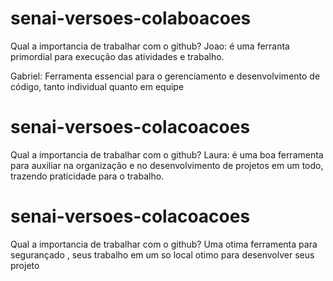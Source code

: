 # senai-versoes-colaboacoes
 Qual a importancia de trabalhar com o github?
 Joao: é uma ferranta primordial para execução das atividades e trabalho.

Gabriel: Ferramenta essencial para o gerenciamento e desenvolvimento de código, tanto individual quanto em equipe

# senai-versoes-colacoacoes
Qual a importancia de trabalhar com o github?
Laura: é uma boa ferramenta para auxiliar na organização e no desenvolvimento de projetos em um todo, trazendo praticidade para o trabalho.

# senai-versoes-colacoacoes
Qual a importancia de trabalhar com o github?
Uma otima ferramenta para segurançado , seus trabalho em um so local 
otimo para desenvolver seus projeto 